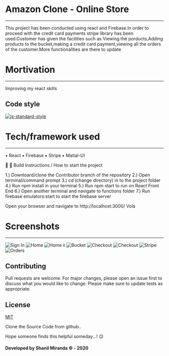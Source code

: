 # Amazon Clone - Online Store

---

This project has been conducted using react and Firebase.In order to proceed with the credit card payments stripe library has been used.Customer has given the facilities such as Viewing the porducts,Adding products to the bucket,making a credit card payment,viewing all the orders of the customer.More functionalities are there to update

# Mortivation

---

Improving my react skills

## Code style

[![js-standard-style](https://img.shields.io/azure-devops/coverage/swellaby/opensource/25.svg)](https://google.com)

# Tech/framework used

---

▪ React
▪ Firebase
▪ Stripe
▪ Matial-UI

🚀 🚀 Build Instructions / How to start the project

1.) Downloard/clone the Contributor branch of the repository
2.) Open terminal/command prompt
3.) cd (change directory) in to the project folder
4.) Run npm install in your terminal
5.) Run npm start to run on React Front End
6.) Open another terminal and navigate to functions folder
7.) Run firebase emulators:start to start the firebase server

Open your browser and navigate to http://localhost:3000/ Vola

# Screenshots

---

![Sign In](https://i.ibb.co/DbJ6p2k/signin.png)
![Home](https://i.ibb.co/LNdDY17/home.png)
![Home ii](https://i.ibb.co/VVcpxft/home2.png)
![Bucket](https://i.ibb.co/Q95TSFr/bucket.png)
![Checkout](https://i.ibb.co/SnKtnD3/checkit-credit-card.png)
![Checkout](https://i.ibb.co/YhvDJP3/checkout1.png)
![Stripe](https://i.ibb.co/7GwYcKJ/stripe.png)
![Orders](https://i.ibb.co/fdL8RYg/orders2.png)

## Contributing

Pull requests are welcome. For major changes, please open an issue first to discuss what you would like to change.
Please make sure to update tests as appropriate.

## License

[MIT](https://choosealicense.com/licenses/mit/)

Clone the Source Code from github..

Hope someone finds this helpful someday...! :wink:

#### Developed by Shanil Miranda © - 2020

